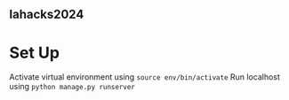 ## lahacks2024

# Set Up
Activate virtual environment using `source env/bin/activate`
Run localhost using `python manage.py runserver`